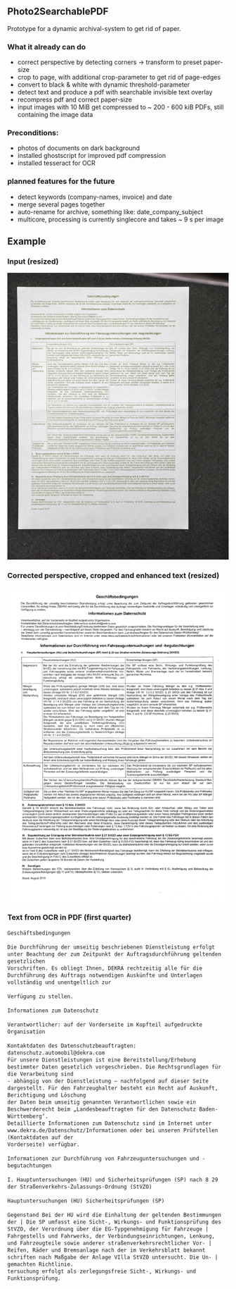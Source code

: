 ## Photo2SearchablePDF

Prototype for a dynamic archival-system to get rid of paper.

### What it already can do 

- correct perspective by detecting corners -> transform to preset paper-size
- crop to page, with additional crop-parameter to get rid of page-edges
- convert to black & white with dynamic threshold-parameter
- detect text and produce a pdf with searchable invisible text overlay
- recompress pdf and correct paper-size
- input images with 10 MiB get compressed to ~ 200 - 600 kiB PDFs, still containing the image data

### Preconditions: 

- photos of documents on dark background
- installed ghostscript for improved pdf compression
- installed tesseract for OCR

### planned features for the future

- detect keywords (company-names, invoice) and date
- merge several pages together
- auto-rename for archive, something like: date_company_subject
- multicore, processing is currently singlecore and takes ~ 9 s per image

## Example

### Input (resized)

![example_input](media/example_input.jpg)

### Corrected perspective, cropped and enhanced text (resized)

![example_filtered](media/example_filtered.png)

### Text from OCR in PDF (first quarter)

```
Geschäftsbedingungen

Die Durchführung der umseitig beschriebenen Dienstleistung erfolgt unter Beachtung der zum Zeitpunkt der Auftragsdurchführung geltenden gesetzlichen
Vorschriften. Es obliegt Ihnen, DEKRA rechtzeitig alle für die Durchführung des Auftrags notwendigen Auskünfte und Unterlagen vollständig und unentgeltlich zur

Verfügung zu stellen.

Informationen zum Datenschutz

Verantwortlicher: auf der Vorderseite im Kopfteil aufgedruckte Organisation

Kontaktdaten des Datenschutzbeauftragten: datenschutz.automobil@dekra.com
Für unsere Dienstleistungen ist eine Bereitstellung/Erhebung bestimmter Daten gesetzlich vorgeschrieben. Die Rechtsgrundlagen für die Verarbeitung sind
- abhängig von der Dienstleistung — nachfolgend auf dieser Seite dargestellt. Für den Fahrzeughalter besteht ein Recht auf Auskunft, Berichtigung und Löschung
der Daten beim umseitig genannten Verantwortlichen sowie ein Beschwerderecht beim „Landesbeauftragten für den Datenschutz Baden-Württemberg‘.
Detaillierte Informationen zum Datenschutz sind im Internet unter www.dekra.de/Datenschutz/Informationen oder bei unseren Prüfstellen (Kontaktdaten auf der
Vorderseite) verfügbar.

Informationen zur Durchführung von Fahrzeuguntersuchungen und -begutachtungen

I. Hauptuntersuchungen (HU) und Sicherheitsprüfungen (SP) nach 8 29 der Straßenverkehrs-Zulassungs-Ordnung (StVZO)

Hauptuntersuchungen (HU) Sicherheitsprüfungen (SP)

Gegenstand Bei der HU wird die Einhaltung der geltenden Bestimmungen der | Die SP umfasst eine Sicht-, Wirkungs- und Funktionsprüfung des
StVZO, der Verordnung über die EG-Typgenehmigung für Fahrzeuge | Fahrgestells und Fahrwerks, der Verbindungseinrichtungen, Lenkung,
und Fahrzeugteile sowie anderer straßenverkehrsrechtlicher Vor- | Reifen, Räder und Bremsanlage nach der im Verkehrsblatt bekannt
schriften nach Maßgabe der Anlage VIlla StVZO untersucht. Die Un- | gemachten Richtlinie.
tersuchung erfolgt als zerlegungsfreie Sicht-, Wirkungs- und
Funktionsprüfung.
```
